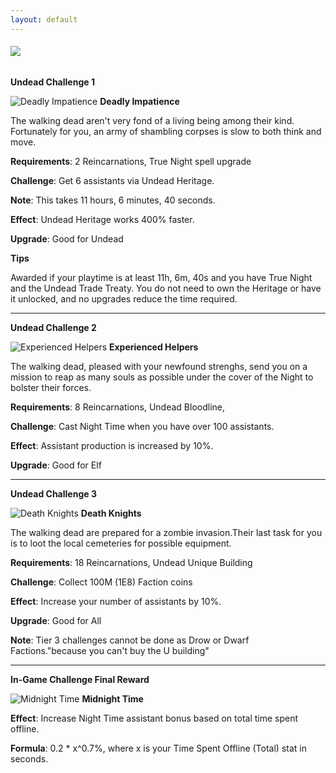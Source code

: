 ```yaml
---
layout: default
---
```


###### [![](/realm/img/picks/ChallengesTopPage.png)](/realm/Challenges/)

**Undead Challenge 1**

![](/realm/img/picks/DeadlyImpatienceChallenges.png "Deadly Impatience") **Deadly Impatience**

The walking dead aren't very fond of a living being among their kind. Fortunately for you, an army of shambling corpses is slow to both think and move.

**Requirements**: 2 Reincarnations, True Night spell upgrade

**Challenge**: Get 6 assistants via Undead Heritage.

**Note**: This takes 11 hours, 6 minutes, 40 seconds.

**Effect**: Undead Heritage works 400% faster.

**Upgrade**: Good for Undead

**Tips**

Awarded if your playtime is at least 11h, 6m, 40s and you have True Night and the Undead Trade Treaty. You do not need to own the Heritage or have it unlocked, and no upgrades reduce the time required.

---

**Undead Challenge 2**

![](/realm/img/picks/ExperiencedHelpersChallenges.png "Experienced Helpers") **Experienced Helpers**

The walking dead, pleased with your newfound strenghs, send you on a mission to reap as many souls as possible under the cover of the Night to bolster their forces.

**Requirements**: 8 Reincarnations, Undead Bloodline, 

**Challenge**: Cast Night Time when you have over 100 assistants.

**Effect**: Assistant production is increased by 10%.

**Upgrade**: Good for Elf

---

**Undead Challenge 3**

![](/realm/img/picks/DeathKnightsChallenges.png "Death Knights") **Death Knights**

The walking dead are prepared for a zombie invasion.Their last task for you is to loot the local cemeteries for possible equipment.

**Requirements**: 18 Reincarnations, Undead Unique Building

**Challenge**: Collect 100M (1E8) Faction coins

**Effect**: Increase your number of assistants by 10%.

**Upgrade**: Good for All

**Note**: Tier 3 challenges cannot be done as Drow or Dwarf Factions."because you can't buy the U building"

---

**In-Game Challenge Final Reward**

![](/realm/img/picks/MidnightTimeChallenges.png "Midnight Time") **Midnight Time**

**Effect**: Increase Night Time assistant bonus based on total time spent offline.

**Formula**: 0.2 * x^0.7%, where x is your Time Spent Offline (Total) stat in seconds.
